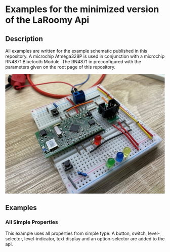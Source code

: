 # Examples for the minimized version of the LaRoomy Api

## Description

All examples are written for the example schematic published in this repository. A microchip Atmega328P is used in conjunction with a microchip RN4871 Bluetooth Module. The RN4871 in preconfigured with the parameters given on the root page of this repository.

![](res/common_bluetooth_control_board.jpg)

## Examples

### All Simple Properties
This example uses all properties from simple type. A button, switch, level-selector, level-indicator, text display and an option-selector are added to the api.
